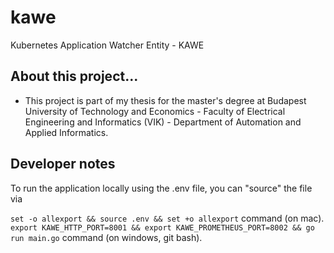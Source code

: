 # kawe
Kubernetes Application Watcher Entity - KAWE

## About this project...
 * This project is part of my thesis for the master's degree at Budapest University of Technology and Economics - Faculty of Electrical Engineering and Informatics (VIK) - Department of Automation and Applied Informatics.

## Developer notes

To run the application locally using the .env file, you can "source" the file via

`set -o allexport && source .env && set +o allexport` command (on mac).
`export KAWE_HTTP_PORT=8001 && export KAWE_PROMETHEUS_PORT=8002 && go run main.go` command (on windows, git bash).
